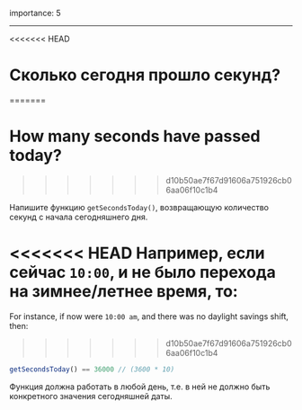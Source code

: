 importance: 5

---

<<<<<<< HEAD
# Сколько сегодня прошло секунд?
=======
# How many seconds have passed today?
>>>>>>> d10b50ae7f67d91606a751926cb06aa06f10c1b4

Напишите функцию `getSecondsToday()`, возвращающую количество секунд с начала сегодняшнего дня.

<<<<<<< HEAD
Например, если сейчас `10:00`, и не было перехода на зимнее/летнее время, то:
=======
For instance, if now were `10:00 am`, and there was no daylight savings shift, then:
>>>>>>> d10b50ae7f67d91606a751926cb06aa06f10c1b4

```js
getSecondsToday() == 36000 // (3600 * 10)
```

Функция должна работать в любой день, т.е. в ней не должно быть конкретного значения сегодняшней даты.
